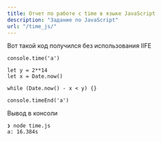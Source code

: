 ```yaml
---
title: Отчет по работе с time в языке JavaScript
description: "Задание по JavaScript"
url: "/time_js/"
---
```


Вот такой код получился без использования IIFE
```
console.time('a')

let y = 2**14
let x = Date.now()

while (Date.now() - x < y) {}

console.timeEnd('a')
```   

Вывод в консоли
```
❯ node time.js
a: 16.384s
```   